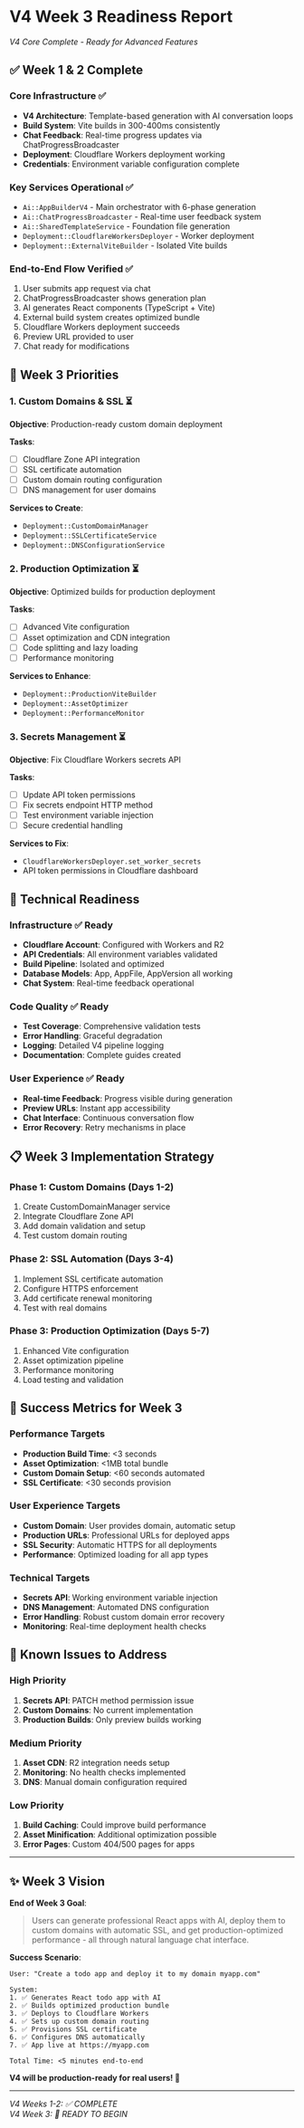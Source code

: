 # V4 Week 3 Readiness Report
*V4 Core Complete - Ready for Advanced Features*

## ✅ Week 1 & 2 Complete

### Core Infrastructure ✅
- **V4 Architecture**: Template-based generation with AI conversation loops
- **Build System**: Vite builds in 300-400ms consistently  
- **Chat Feedback**: Real-time progress updates via ChatProgressBroadcaster
- **Deployment**: Cloudflare Workers deployment working
- **Credentials**: Environment variable configuration complete

### Key Services Operational ✅
- `Ai::AppBuilderV4` - Main orchestrator with 6-phase generation
- `Ai::ChatProgressBroadcaster` - Real-time user feedback system
- `Ai::SharedTemplateService` - Foundation file generation
- `Deployment::CloudflareWorkersDeployer` - Worker deployment
- `Deployment::ExternalViteBuilder` - Isolated Vite builds

### End-to-End Flow Verified ✅
1. User submits app request via chat
2. ChatProgressBroadcaster shows generation plan
3. AI generates React components (TypeScript + Vite)
4. External build system creates optimized bundle
5. Cloudflare Workers deployment succeeds
6. Preview URL provided to user
7. Chat ready for modifications

## 🚀 Week 3 Priorities

### 1. Custom Domains & SSL ⏳
**Objective**: Production-ready custom domain deployment

**Tasks**:
- [ ] Cloudflare Zone API integration
- [ ] SSL certificate automation
- [ ] Custom domain routing configuration
- [ ] DNS management for user domains

**Services to Create**:
- `Deployment::CustomDomainManager`
- `Deployment::SSLCertificateService`
- `Deployment::DNSConfigurationService`

### 2. Production Optimization ⏳
**Objective**: Optimized builds for production deployment

**Tasks**:
- [ ] Advanced Vite configuration
- [ ] Asset optimization and CDN integration
- [ ] Code splitting and lazy loading
- [ ] Performance monitoring

**Services to Enhance**:
- `Deployment::ProductionViteBuilder`
- `Deployment::AssetOptimizer`
- `Deployment::PerformanceMonitor`

### 3. Secrets Management ⏳
**Objective**: Fix Cloudflare Workers secrets API

**Tasks**:
- [ ] Update API token permissions
- [ ] Fix secrets endpoint HTTP method
- [ ] Test environment variable injection
- [ ] Secure credential handling

**Services to Fix**:
- `CloudflareWorkersDeployer.set_worker_secrets`
- API token permissions in Cloudflare dashboard

## 🔧 Technical Readiness

### Infrastructure ✅ Ready
- **Cloudflare Account**: Configured with Workers and R2
- **API Credentials**: All environment variables validated
- **Build Pipeline**: Isolated and optimized
- **Database Models**: App, AppFile, AppVersion all working
- **Chat System**: Real-time feedback operational

### Code Quality ✅ Ready  
- **Test Coverage**: Comprehensive validation tests
- **Error Handling**: Graceful degradation
- **Logging**: Detailed V4 pipeline logging
- **Documentation**: Complete guides created

### User Experience ✅ Ready
- **Real-time Feedback**: Progress visible during generation
- **Preview URLs**: Instant app accessibility
- **Chat Interface**: Continuous conversation flow
- **Error Recovery**: Retry mechanisms in place

## 📋 Week 3 Implementation Strategy

### Phase 1: Custom Domains (Days 1-2)
1. Create CustomDomainManager service
2. Integrate Cloudflare Zone API
3. Add domain validation and setup
4. Test custom domain routing

### Phase 2: SSL Automation (Days 3-4)
1. Implement SSL certificate automation
2. Configure HTTPS enforcement
3. Add certificate renewal monitoring
4. Test with real domains

### Phase 3: Production Optimization (Days 5-7)
1. Enhanced Vite configuration
2. Asset optimization pipeline
3. Performance monitoring
4. Load testing and validation

## 🎯 Success Metrics for Week 3

### Performance Targets
- **Production Build Time**: <3 seconds
- **Asset Optimization**: <1MB total bundle
- **Custom Domain Setup**: <60 seconds automated
- **SSL Certificate**: <30 seconds provision

### User Experience Targets  
- **Custom Domain**: User provides domain, automatic setup
- **Production URLs**: Professional URLs for deployed apps
- **SSL Security**: Automatic HTTPS for all deployments
- **Performance**: Optimized loading for all app types

### Technical Targets
- **Secrets API**: Working environment variable injection
- **DNS Management**: Automated DNS configuration
- **Error Handling**: Robust custom domain error recovery
- **Monitoring**: Real-time deployment health checks

## 🚨 Known Issues to Address

### High Priority
1. **Secrets API**: PATCH method permission issue
2. **Custom Domains**: No current implementation
3. **Production Builds**: Only preview builds working

### Medium Priority  
1. **Asset CDN**: R2 integration needs setup
2. **Monitoring**: No health checks implemented
3. **DNS**: Manual domain configuration required

### Low Priority
1. **Build Caching**: Could improve build performance
2. **Asset Minification**: Additional optimization possible
3. **Error Pages**: Custom 404/500 pages for apps

---

## ✨ Week 3 Vision

**End of Week 3 Goal**: 
> Users can generate professional React apps with AI, deploy them to custom domains with automatic SSL, and get production-optimized performance - all through natural language chat interface.

**Success Scenario**:
```
User: "Create a todo app and deploy it to my domain myapp.com"

System: 
1. ✅ Generates React todo app with AI
2. ✅ Builds optimized production bundle  
3. ✅ Deploys to Cloudflare Workers
4. ✅ Sets up custom domain routing
5. ✅ Provisions SSL certificate
6. ✅ Configures DNS automatically
7. ✅ App live at https://myapp.com

Total Time: <5 minutes end-to-end
```

**V4 will be production-ready for real users! 🚀**

---

*V4 Weeks 1-2: ✅ COMPLETE*  
*V4 Week 3: 🚀 READY TO BEGIN*